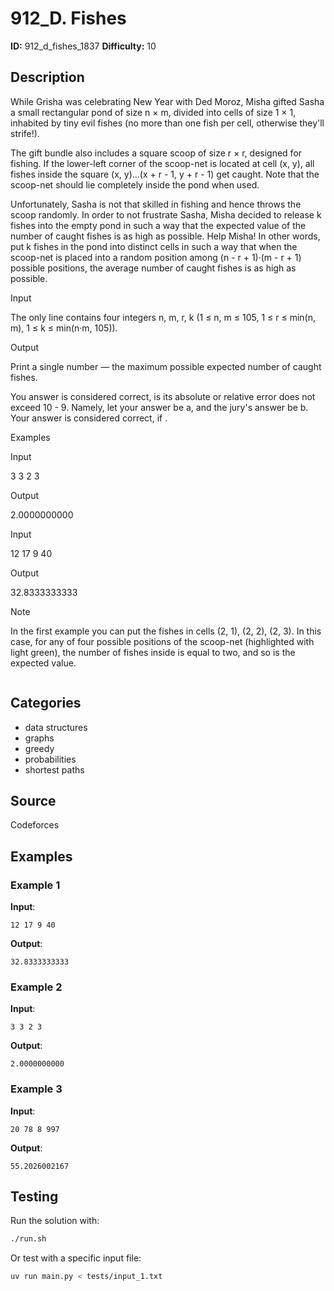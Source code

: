 # 912_D. Fishes

**ID:** 912_d_fishes_1837
**Difficulty:** 10

## Description

While Grisha was celebrating New Year with Ded Moroz, Misha gifted Sasha a small rectangular pond of size n × m, divided into cells of size 1 × 1, inhabited by tiny evil fishes (no more than one fish per cell, otherwise they'll strife!).

The gift bundle also includes a square scoop of size r × r, designed for fishing. If the lower-left corner of the scoop-net is located at cell (x, y), all fishes inside the square (x, y)...(x + r - 1, y + r - 1) get caught. Note that the scoop-net should lie completely inside the pond when used.

Unfortunately, Sasha is not that skilled in fishing and hence throws the scoop randomly. In order to not frustrate Sasha, Misha decided to release k fishes into the empty pond in such a way that the expected value of the number of caught fishes is as high as possible. Help Misha! In other words, put k fishes in the pond into distinct cells in such a way that when the scoop-net is placed into a random position among (n - r + 1)·(m - r + 1) possible positions, the average number of caught fishes is as high as possible.

Input

The only line contains four integers n, m, r, k (1 ≤ n, m ≤ 105, 1 ≤ r ≤ min(n, m), 1 ≤ k ≤ min(n·m, 105)).

Output

Print a single number — the maximum possible expected number of caught fishes.

You answer is considered correct, is its absolute or relative error does not exceed 10 - 9. Namely, let your answer be a, and the jury's answer be b. Your answer is considered correct, if <image>.

Examples

Input

3 3 2 3


Output

2.0000000000


Input

12 17 9 40


Output

32.8333333333

Note

In the first example you can put the fishes in cells (2, 1), (2, 2), (2, 3). In this case, for any of four possible positions of the scoop-net (highlighted with light green), the number of fishes inside is equal to two, and so is the expected value.

<image>

## Categories

- data structures
- graphs
- greedy
- probabilities
- shortest paths

## Source

Codeforces

## Examples

### Example 1

**Input**:
```
12 17 9 40
```

**Output**:
```
32.8333333333
```

### Example 2

**Input**:
```
3 3 2 3
```

**Output**:
```
2.0000000000
```

### Example 3

**Input**:
```
20 78 8 997
```

**Output**:
```
55.2026002167
```


## Testing

Run the solution with:

```bash
./run.sh
```

Or test with a specific input file:

```bash
uv run main.py < tests/input_1.txt
```
